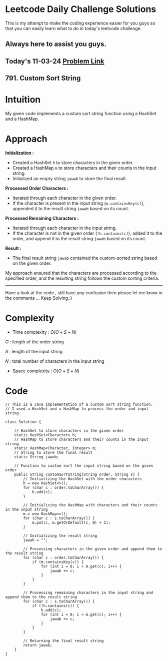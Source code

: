 # Leetcode Daily Challenge Solutions

This is my attempt to make the coding experience easier for you guys so that you can easily learn what to do in today's leetcode challenge.

## Always here to assist you guys.

## Today's 11-03-24 [Problem Link](https://leetcode.com/problems/custom-sort-string/description/?envType=daily-question&envId=2024-03-11)
## 791. Custom Sort String

# Intuition
<!-- Describe your first thoughts on how to solve this problem. -->
My given code implements a custom sort string function using a HashSet and a HashMap.

# Approach
<!-- Describe your approach to solving the problem. -->
**Initialization :**
   - Created a HashSet `h` to store characters in the given order.
   - Created a HashMap `m` to store characters and their counts in the input string.
   - Initialized an empty string `jawab` to store the final result.

**Processed Order Characters :**
   - Iterated through each character in the given order.
   - If the character is present in the input string (`m.containsKey(c)`), appended it to the result string `jawab` based on its count.

**Processed Remaining Characters :**
   - Iterated through each character in the input string.
   - If the character is not in the given order (`!h.contains(c)`), added it to the order, and append it to the result string `jawab` based on its count.

**Result :**
   - The final result string `jawab` contained the custom-sorted string based on the given order.

My approach ensured that the characters are processed according to the specified order, and the resulting string follows the custom sorting criteria.

---
Have a look at the code , still have any confusion then please let me know in the comments ... Keep Solving.:)

# Complexity
- Time complexity : $O( O + S + N )$
<!-- Add your time complexity here, e.g. $$O(n)$$ -->
$O$ : length of the order string

$S$ : length of the input string

$N$ :  total number of characters in the input string
- Space complexity : $O( O + S + N )$
<!-- Add your space complexity here, e.g. $$O(n)$$ -->

# Code
```
// This is a Java implementation of a custom sort string function.
// I used a HashSet and a HashMap to process the order and input string.

class Solution {

    // HashSet to store characters in the given order
    static HashSet<Character> h;
    // HashMap to store characters and their counts in the input string
    static HashMap<Character, Integer> m;
    // String to store the final result
    static String jawab;

    // Function to custom sort the input string based on the given order
    public String customSortString(String order, String s) {
        // Initializing the HashSet with the order characters
        h = new HashSet<>();
        for (char c : order.toCharArray()) {
            h.add(c);
        }

        // Initializing the HashMap with characters and their counts in the input string
        m = new HashMap<>();
        for (char c : s.toCharArray()) {
            m.put(c, m.getOrDefault(c, 0) + 1);
        }

        // Initializing the result string
        jawab = "";

        // Processing characters in the given order and append them to the result string
        for (char c : order.toCharArray()) {
            if (m.containsKey(c)) {
                for (int i = 0; i < m.get(c); i++) {
                    jawab += c;
                }
            }
        }

        // Processing remaining characters in the input string and append them to the result string
        for (char c : s.toCharArray()) {
            if (!h.contains(c)) {
                h.add(c);
                for (int i = 0; i < m.get(c); i++) {
                    jawab += c;
                }
            }
        }

        // Returning the final result string
        return jawab;
    }
}
```